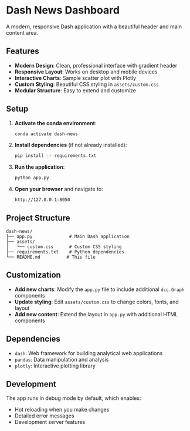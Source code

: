# Dash News Dashboard

A modern, responsive Dash application with a beautiful header and main content area.

## Features

- **Modern Design**: Clean, professional interface with gradient header
- **Responsive Layout**: Works on desktop and mobile devices
- **Interactive Charts**: Sample scatter plot with Plotly
- **Custom Styling**: Beautiful CSS styling in `assets/custom.css`
- **Modular Structure**: Easy to extend and customize

## Setup

1. **Activate the conda environment**:
   ```bash
   conda activate dash-news
   ```

2. **Install dependencies** (if not already installed):
   ```bash
   pip install -r requirements.txt
   ```

3. **Run the application**:
   ```bash
   python app.py
   ```

4. **Open your browser** and navigate to:
   ```
   http://127.0.0.1:8050
   ```

## Project Structure

```
dash-news/
├── app.py              # Main Dash application
├── assets/
│   └── custom.css      # Custom CSS styling
├── requirements.txt    # Python dependencies
└── README.md          # This file
```

## Customization

- **Add new charts**: Modify the `app.py` file to include additional `dcc.Graph` components
- **Update styling**: Edit `assets/custom.css` to change colors, fonts, and layout
- **Add new content**: Extend the layout in `app.py` with additional HTML components

## Dependencies

- `dash`: Web framework for building analytical web applications
- `pandas`: Data manipulation and analysis
- `plotly`: Interactive plotting library

## Development

The app runs in debug mode by default, which enables:
- Hot reloading when you make changes
- Detailed error messages
- Development server features 